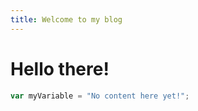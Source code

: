 ```yaml
---
title: Welcome to my blog
---
```


# Hello there!

``` javascript
var myVariable = "No content here yet!";
```

